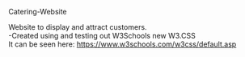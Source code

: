Catering-Website

Website to display and attract customers. <br>
-Created using and testing out W3Schools new W3.CSS <br>
It can be seen here: https://www.w3schools.com/w3css/default.asp
